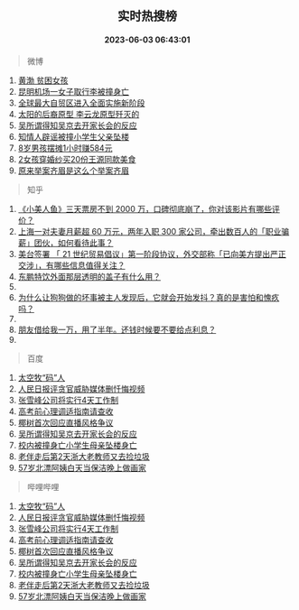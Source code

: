 <div align="center"><h2>实时热搜榜</h2><h4>2023-06-03 06:43:01</h4></div>

> 微博  

1. [黄渤 贫困女孩](https://s.weibo.com/weibo?q=%E9%BB%84%E6%B8%A4%20%E8%B4%AB%E5%9B%B0%E5%A5%B3%E5%AD%A9&t=31&band_rank=1&Refer=top)<br />
2. [昆明机场一女子取行李被撞身亡](https://s.weibo.com/weibo?q=%23%E6%98%86%E6%98%8E%E6%9C%BA%E5%9C%BA%E4%B8%80%E5%A5%B3%E5%AD%90%E5%8F%96%E8%A1%8C%E6%9D%8E%E8%A2%AB%E6%92%9E%E8%BA%AB%E4%BA%A1%23&t=31&band_rank=2&Refer=top)<br />
3. [全球最大自贸区进入全面实施新阶段](https://s.weibo.com/weibo?q=%23%E5%85%A8%E7%90%83%E6%9C%80%E5%A4%A7%E8%87%AA%E8%B4%B8%E5%8C%BA%E8%BF%9B%E5%85%A5%E5%85%A8%E9%9D%A2%E5%AE%9E%E6%96%BD%E6%96%B0%E9%98%B6%E6%AE%B5%23&t=31&band_rank=3&Refer=top)<br />
4. [太阳的后裔原型 李云龙原型歼灭的](https://s.weibo.com/weibo?q=%E5%A4%AA%E9%98%B3%E7%9A%84%E5%90%8E%E8%A3%94%E5%8E%9F%E5%9E%8B%20%E6%9D%8E%E4%BA%91%E9%BE%99%E5%8E%9F%E5%9E%8B%E6%AD%BC%E7%81%AD%E7%9A%84&t=31&band_rank=4&Refer=top)<br />
5. [吴所谓得知吴京去开家长会的反应](https://s.weibo.com/weibo?q=%23%E5%90%B4%E6%89%80%E8%B0%93%E5%BE%97%E7%9F%A5%E5%90%B4%E4%BA%AC%E5%8E%BB%E5%BC%80%E5%AE%B6%E9%95%BF%E4%BC%9A%E7%9A%84%E5%8F%8D%E5%BA%94%23&t=31&band_rank=5&Refer=top)<br />
6. [知情人辟谣被撞小学生父亲坠楼](https://s.weibo.com/weibo?q=%23%E7%9F%A5%E6%83%85%E4%BA%BA%E8%BE%9F%E8%B0%A3%E8%A2%AB%E6%92%9E%E5%B0%8F%E5%AD%A6%E7%94%9F%E7%88%B6%E4%BA%B2%E5%9D%A0%E6%A5%BC%23&t=31&band_rank=6&Refer=top)<br />
7. [8岁男孩摆摊1小时赚584元](https://s.weibo.com/weibo?q=%238%E5%B2%81%E7%94%B7%E5%AD%A9%E6%91%86%E6%91%8A1%E5%B0%8F%E6%97%B6%E8%B5%9A584%E5%85%83%23&t=31&band_rank=7&Refer=top)<br />
8. [2女孩穿婚纱买20份王源同款美食](https://s.weibo.com/weibo?q=%232%E5%A5%B3%E5%AD%A9%E7%A9%BF%E5%A9%9A%E7%BA%B1%E4%B9%B020%E4%BB%BD%E7%8E%8B%E6%BA%90%E5%90%8C%E6%AC%BE%E7%BE%8E%E9%A3%9F%23&t=31&band_rank=8&Refer=top)<br />
9. [原来举案齐眉是这么个举案齐眉](https://s.weibo.com/weibo?q=%E5%8E%9F%E6%9D%A5%E4%B8%BE%E6%A1%88%E9%BD%90%E7%9C%89%E6%98%AF%E8%BF%99%E4%B9%88%E4%B8%AA%E4%B8%BE%E6%A1%88%E9%BD%90%E7%9C%89&t=31&band_rank=9&Refer=top)<br />

> 知乎  

1. [《小美人鱼》三天票房不到 2000 万，口碑彻底崩了，你对该影片有哪些评价？](https://www.zhihu.com/question/603592302)<br />
2. [上海一对夫妻月薪超 60 万元，两年入职 300 家公司，牵出数百人的「职业骗薪」团伙，如何看待此事？](https://www.zhihu.com/question/604403306)<br />
3. [美台签署 「 21 世纪贸易倡议」第一阶段协议，外交部称「已向美方提出严正交涉」，有哪些信息值得关注？](https://www.zhihu.com/question/604421093)<br />
4. [东鹏特饮外面那层透明的盖子有什么用？](https://www.zhihu.com/question/39324406)<br />
5. []()<br />
6. [为什么让狗狗做的坏事被主人发现后，它就会开始发抖？真的是害怕和愧疚吗？](https://www.zhihu.com/question/602543843)<br />
7. []()<br />
8. [朋友借给我一万，用了半年。还钱时候要不要给点利息？](https://www.zhihu.com/question/602415682)<br />
9. []()<br />

> 百度  

1. [太空牧“码”人](https://www.baidu.com/s?wd=%E5%A4%AA%E7%A9%BA%E7%89%A7%E2%80%9C%E7%A0%81%E2%80%9D%E4%BA%BA&sa=fyb_news&rsv_dl=fyb_news)<br />
2. [人民日报评贪官威胁媒体删忏悔视频](https://www.baidu.com/s?wd=%E4%BA%BA%E6%B0%91%E6%97%A5%E6%8A%A5%E8%AF%84%E8%B4%AA%E5%AE%98%E5%A8%81%E8%83%81%E5%AA%92%E4%BD%93%E5%88%A0%E5%BF%8F%E6%82%94%E8%A7%86%E9%A2%91&sa=fyb_news&rsv_dl=fyb_news)<br />
3. [张雪峰公司将实行4天工作制](https://www.baidu.com/s?wd=%E5%BC%A0%E9%9B%AA%E5%B3%B0%E5%85%AC%E5%8F%B8%E5%B0%86%E5%AE%9E%E8%A1%8C4%E5%A4%A9%E5%B7%A5%E4%BD%9C%E5%88%B6&sa=fyb_news&rsv_dl=fyb_news)<br />
4. [高考前心理调适指南请查收](https://www.baidu.com/s?wd=%E9%AB%98%E8%80%83%E5%89%8D%E5%BF%83%E7%90%86%E8%B0%83%E9%80%82%E6%8C%87%E5%8D%97%E8%AF%B7%E6%9F%A5%E6%94%B6&sa=fyb_news&rsv_dl=fyb_news)<br />
5. [椰树首次回应直播风格争议](https://www.baidu.com/s?wd=%E6%A4%B0%E6%A0%91%E9%A6%96%E6%AC%A1%E5%9B%9E%E5%BA%94%E7%9B%B4%E6%92%AD%E9%A3%8E%E6%A0%BC%E4%BA%89%E8%AE%AE&sa=fyb_news&rsv_dl=fyb_news)<br />
6. [吴所谓得知吴京去开家长会的反应](https://www.baidu.com/s?wd=%E5%90%B4%E6%89%80%E8%B0%93%E5%BE%97%E7%9F%A5%E5%90%B4%E4%BA%AC%E5%8E%BB%E5%BC%80%E5%AE%B6%E9%95%BF%E4%BC%9A%E7%9A%84%E5%8F%8D%E5%BA%94&sa=fyb_news&rsv_dl=fyb_news)<br />
7. [校内被撞身亡小学生母亲坠楼身亡](https://www.baidu.com/s?wd=%E6%A0%A1%E5%86%85%E8%A2%AB%E6%92%9E%E8%BA%AB%E4%BA%A1%E5%B0%8F%E5%AD%A6%E7%94%9F%E6%AF%8D%E4%BA%B2%E5%9D%A0%E6%A5%BC%E8%BA%AB%E4%BA%A1&sa=fyb_news&rsv_dl=fyb_news)<br />
8. [老伴走后第2天浙大老教师又去捡垃圾](https://www.baidu.com/s?wd=%E8%80%81%E4%BC%B4%E8%B5%B0%E5%90%8E%E7%AC%AC2%E5%A4%A9%E6%B5%99%E5%A4%A7%E8%80%81%E6%95%99%E5%B8%88%E5%8F%88%E5%8E%BB%E6%8D%A1%E5%9E%83%E5%9C%BE&sa=fyb_news&rsv_dl=fyb_news)<br />
9. [57岁北漂阿姨白天当保洁晚上做画家](https://www.baidu.com/s?wd=57%E5%B2%81%E5%8C%97%E6%BC%82%E9%98%BF%E5%A7%A8%E7%99%BD%E5%A4%A9%E5%BD%93%E4%BF%9D%E6%B4%81%E6%99%9A%E4%B8%8A%E5%81%9A%E7%94%BB%E5%AE%B6&sa=fyb_news&rsv_dl=fyb_news)<br />

> 哔哩哔哩  

1. [太空牧“码”人](https://www.baidu.com/s?wd=%E5%A4%AA%E7%A9%BA%E7%89%A7%E2%80%9C%E7%A0%81%E2%80%9D%E4%BA%BA&sa=fyb_news&rsv_dl=fyb_news)<br />
2. [人民日报评贪官威胁媒体删忏悔视频](https://www.baidu.com/s?wd=%E4%BA%BA%E6%B0%91%E6%97%A5%E6%8A%A5%E8%AF%84%E8%B4%AA%E5%AE%98%E5%A8%81%E8%83%81%E5%AA%92%E4%BD%93%E5%88%A0%E5%BF%8F%E6%82%94%E8%A7%86%E9%A2%91&sa=fyb_news&rsv_dl=fyb_news)<br />
3. [张雪峰公司将实行4天工作制](https://www.baidu.com/s?wd=%E5%BC%A0%E9%9B%AA%E5%B3%B0%E5%85%AC%E5%8F%B8%E5%B0%86%E5%AE%9E%E8%A1%8C4%E5%A4%A9%E5%B7%A5%E4%BD%9C%E5%88%B6&sa=fyb_news&rsv_dl=fyb_news)<br />
4. [高考前心理调适指南请查收](https://www.baidu.com/s?wd=%E9%AB%98%E8%80%83%E5%89%8D%E5%BF%83%E7%90%86%E8%B0%83%E9%80%82%E6%8C%87%E5%8D%97%E8%AF%B7%E6%9F%A5%E6%94%B6&sa=fyb_news&rsv_dl=fyb_news)<br />
5. [椰树首次回应直播风格争议](https://www.baidu.com/s?wd=%E6%A4%B0%E6%A0%91%E9%A6%96%E6%AC%A1%E5%9B%9E%E5%BA%94%E7%9B%B4%E6%92%AD%E9%A3%8E%E6%A0%BC%E4%BA%89%E8%AE%AE&sa=fyb_news&rsv_dl=fyb_news)<br />
6. [吴所谓得知吴京去开家长会的反应](https://www.baidu.com/s?wd=%E5%90%B4%E6%89%80%E8%B0%93%E5%BE%97%E7%9F%A5%E5%90%B4%E4%BA%AC%E5%8E%BB%E5%BC%80%E5%AE%B6%E9%95%BF%E4%BC%9A%E7%9A%84%E5%8F%8D%E5%BA%94&sa=fyb_news&rsv_dl=fyb_news)<br />
7. [校内被撞身亡小学生母亲坠楼身亡](https://www.baidu.com/s?wd=%E6%A0%A1%E5%86%85%E8%A2%AB%E6%92%9E%E8%BA%AB%E4%BA%A1%E5%B0%8F%E5%AD%A6%E7%94%9F%E6%AF%8D%E4%BA%B2%E5%9D%A0%E6%A5%BC%E8%BA%AB%E4%BA%A1&sa=fyb_news&rsv_dl=fyb_news)<br />
8. [老伴走后第2天浙大老教师又去捡垃圾](https://www.baidu.com/s?wd=%E8%80%81%E4%BC%B4%E8%B5%B0%E5%90%8E%E7%AC%AC2%E5%A4%A9%E6%B5%99%E5%A4%A7%E8%80%81%E6%95%99%E5%B8%88%E5%8F%88%E5%8E%BB%E6%8D%A1%E5%9E%83%E5%9C%BE&sa=fyb_news&rsv_dl=fyb_news)<br />
9. [57岁北漂阿姨白天当保洁晚上做画家](https://www.baidu.com/s?wd=57%E5%B2%81%E5%8C%97%E6%BC%82%E9%98%BF%E5%A7%A8%E7%99%BD%E5%A4%A9%E5%BD%93%E4%BF%9D%E6%B4%81%E6%99%9A%E4%B8%8A%E5%81%9A%E7%94%BB%E5%AE%B6&sa=fyb_news&rsv_dl=fyb_news)<br />

